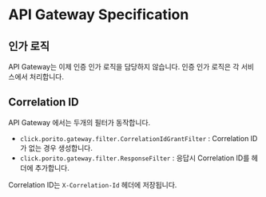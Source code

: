 # API Gateway Specification

## 인가 로직
API Gateway는 이제 인증 인가 로직을 담당하지 않습니다. 
인증 인가 로직은 각 서비스에서 처리합니다.

## Correlation ID
API Gateway 에서는 두개의 필터가 동작합니다.
- `click.porito.gateway.filter.CorrelationIdGrantFilter` : Correlation ID가 없는 경우 생성합니다.
- `click.porito.gateway.filter.ResponseFilter` : 응답시 Correlation ID를 헤더에 추가합니다.

Correlation ID는 `X-Correlation-Id` 헤더에 저장됩니다.